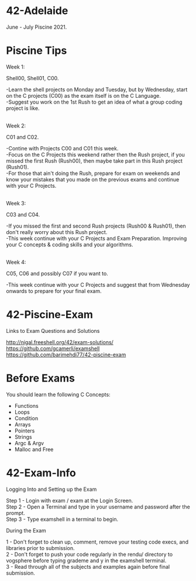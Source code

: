 # 42-Adelaide
June - July Piscine 2021. </br>

# Piscine Tips
Week 1:

Shell00, Shell01, C00. </br>

-Learn the shell projects on Monday and Tuesday, but by Wednesday, start on the C projects (C00) as the exam itself is on the C Language.</br>
-Suggest you work on the 1st Rush to get an idea of what a group coding project is like. 

</br>
Week 2:

C01 and C02. </br>

-Contine with Projects C00 and C01 this week. </br>
-Focus on the C Projects this weekend rather then the Rush project, if you missed the first Rush (Rush00), then maybe take part in this Rush project (Rush01). </br> 
-For those that ain't doing the Rush, prepare for exam on weekends and know your mistakes that you made on the previous exams and continue with your C Projects. 

</br>
Week 3: 

C03 and C04. </br>

-If you missed the first and second Rush projects (Rush00 & Rush01), then don't really worry about this Rush project. </br>
-This week continue with your C Projects and Exam Preparation. Improving your C concepts & coding skills and your algorithms.

</br>
Week 4: 

C05, C06 and possibly C07 if you want to.

-This week continue with your C Projects and suggest that from Wednesday onwards to prepare for your final exam.

# 42-Piscine-Exam
Links to Exam Questions and Solutions

http://nigal.freeshell.org/42/exam-solutions/ </br>
https://github.com/gcamerli/examshell </br>
https://github.com/barimehdi77/42-piscine-exam

# Before Exams

You should learn the following C Concepts:
- Functions 
- Loops 
- Condition 
- Arrays 
- Pointers
- Strings
- Argc & Argv 
- Malloc and Free

# 42-Exam-Info

Logging Into and Setting up the Exam </br>

Step 1 - Login with exam / exam at the Login Screen. </br>
Step 2 - Open a Terminal and type in your username and password after the prompt. </br>
Step 3 - Type examshell in a terminal to begin.

During the Exam </br>

1 - Don't forget to clean up, comment, remove your testing code execs, and libraries prior to submission. </br>
2 - Don't forget to push your code regularly in the rendu/ directory to vogsphere before typing grademe and y in the examshell terminal. </br>
3 - Read through all of the subjects and examples again before final submission.
